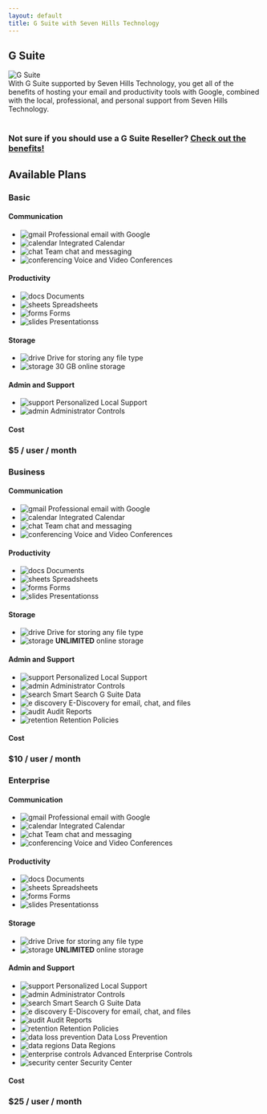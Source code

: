```yaml
---
layout: default
title: G Suite with Seven Hills Technology
---
```


<section class="sh-intro">
    <div class="sh-tagline">
        <h2 class="sh-header-lines"><span>G Suite</span></h2>
        <div id="gsuite" >
            <img src="/images/gsuite.png" alt="G Suite" />
        </div>
    </div>
    <div class="sh-description">With G Suite supported by Seven Hills Technology, you get all of the benefits of hosting your email and productivity tools with Google, combined with the local, professional, and personal support from Seven Hills Technology.
        <br/><br/>
        <h3>Not sure if you should use a G Suite Reseller? <a href="/google/2018/10/29/why-use-gsuite-reseller.html">Check out the benefits!</a></h3>
    </div>
</section>
<section class="sh-g-suite sh-dark-band">
    <h2>Available Plans</h2>
    <div class="sh-product-list vertical">
        <div class="sh-product-wrapper vertical">
            <div class="sh-product vertical">
                <h3>Basic</h3>
                <h4>Communication</h4>
                <ul class="sh-feature-list">
                    <li><img class="sh-list-image" src="/images/gmail.png" alt="gmail" /> Professional email with Google</li>
                    <li><img class="sh-list-image" src="/images/calendar.png" alt="calendar" /> Integrated Calendar</li>
                    <li><img class="sh-list-image" src="/images/chat.png" alt="chat" /> Team chat and messaging</li>
                    <li><img class="sh-list-image" src="/images/chatandvideo.png" alt="conferencing" /> Voice and Video Conferences</li>
                </ul>
                <h4>Productivity</h4>
                <ul class="sh-feature-list">
                    <li><img class="sh-list-image" src="/images/docs.png" alt="docs" /> Documents</li>
                    <li><img class="sh-list-image" src="/images/sheets.png" alt="sheets" /> Spreadsheets</li>
                    <li><img class="sh-list-image" src="/images/forms.png" alt="forms" /> Forms</li>
                    <li><img class="sh-list-image" src="/images/slides.png" alt="slides" /> Presentationss</li>
                </ul>
                <h4>Storage</h4>
                <ul class="sh-feature-list">
                    <li><img class="sh-list-image" src="/images/drive.png" alt="drive" /> Drive for storing any file type</li>
                    <li><img class="sh-list-image" src="/images/bullet.png" alt="storage" /> 30 GB online storage</li>
                </ul>
                <h4>Admin and Support</h4>
                <ul class="sh-feature-list">
                    <li><img class="sh-list-image" src="/images/support.png" alt="support" /> Personalized Local Support</li>
                    <li><img class="sh-list-image" src="/images/admin.png" alt="admin" /> Administrator Controls</li>
                </ul>
                <h4>Cost</h4>
                <h3>$5 / user / month</h3>
            </div>
        </div>
        <div class="sh-product-wrapper vertical">
            <div class="sh-product vertical">
                <h3>Business</h3>
                <h4>Communication</h4>
                <ul class="sh-feature-list">
                    <li><img class="sh-list-image" src="/images/gmail.png" alt="gmail" /> Professional email with Google</li>
                    <li><img class="sh-list-image" src="/images/calendar.png" alt="calendar" /> Integrated Calendar</li>
                    <li><img class="sh-list-image" src="/images/chat.png" alt="chat" /> Team chat and messaging</li>
                    <li><img class="sh-list-image" src="/images/chatandvideo.png" alt="conferencing" /> Voice and Video Conferences</li>
                </ul>
                <h4>Productivity</h4>
                <ul class="sh-feature-list">
                    <li><img class="sh-list-image" src="/images/docs.png" alt="docs" /> Documents</li>
                    <li><img class="sh-list-image" src="/images/sheets.png" alt="sheets" /> Spreadsheets</li>
                    <li><img class="sh-list-image" src="/images/forms.png" alt="forms" /> Forms</li>
                    <li><img class="sh-list-image" src="/images/slides.png" alt="slides" /> Presentationss</li>
                </ul>
                <h4>Storage</h4>
                <ul class="sh-feature-list">
                    <li><img class="sh-list-image" src="/images/drive.png" alt="drive" /> Drive for storing any file type</li>
                    <li><img class="sh-list-image" src="/images/bullet.png" alt="storage" /> <strong>UNLIMITED</strong> online storage</li>
                </ul>
                <h4>Admin and Support</h4>
                <ul class="sh-feature-list">
                    <li><img class="sh-list-image" src="/images/support.png" alt="support" /> Personalized Local Support</li>
                    <li><img class="sh-list-image" src="/images/admin.png" alt="admin" /> Administrator Controls</li>
                    <li><img class="sh-list-image" src="/images/cloudsearch.png" alt="search" /> Smart Search G Suite Data</li>
                    <li><img class="sh-list-image" src="/images/vault.png" alt="e discovery" /> E-Discovery for email, chat, and files</li>
                    <li><img class="sh-list-image" src="/images/bullet.png" alt="audit" /> Audit Reports</li>
                    <li><img class="sh-list-image" src="/images/bullet.png" alt="retention" /> Retention Policies</li>
                </ul>
                <h4>Cost</h4>
                <h3>$10 / user / month</h3>
            </div>
        </div>
        <div class="sh-product-wrapper vertical">
            <div class="sh-product vertical">
                <h3>Enterprise</h3>
                <h4>Communication</h4>
                <ul class="sh-feature-list">
                    <li><img class="sh-list-image" src="/images/gmail.png" alt="gmail" /> Professional email with Google</li>
                    <li><img class="sh-list-image" src="/images/calendar.png" alt="calendar" /> Integrated Calendar</li>
                    <li><img class="sh-list-image" src="/images/chat.png" alt="chat" /> Team chat and messaging</li>
                    <li><img class="sh-list-image" src="/images/chatandvideo.png" alt="conferencing" /> Voice and Video Conferences</li>
                </ul>
                <h4>Productivity</h4>
                <ul class="sh-feature-list">
                    <li><img class="sh-list-image" src="/images/docs.png" alt="docs" /> Documents</li>
                    <li><img class="sh-list-image" src="/images/sheets.png" alt="sheets" /> Spreadsheets</li>
                    <li><img class="sh-list-image" src="/images/forms.png" alt="forms" /> Forms</li>
                    <li><img class="sh-list-image" src="/images/slides.png" alt="slides" /> Presentationss</li>
                </ul>
                <h4>Storage</h4>
                <ul class="sh-feature-list">
                    <li><img class="sh-list-image" src="/images/drive.png" alt="drive" /> Drive for storing any file type</li>
                    <li><img class="sh-list-image" src="/images/bullet.png" alt="storage" /> <strong>UNLIMITED</strong> online storage</li>
                </ul>
                <h4>Admin and Support</h4>
                <ul class="sh-feature-list">
                    <li><img class="sh-list-image" src="/images/support.png" alt="support" /> Personalized Local Support</li>
                    <li><img class="sh-list-image" src="/images/admin.png" alt="admin" /> Administrator Controls</li>
                    <li><img class="sh-list-image" src="/images/cloudsearch.png" alt="search" /> Smart Search G Suite Data</li>
                    <li><img class="sh-list-image" src="/images/vault.png" alt="e discovery" /> E-Discovery for email, chat, and files</li>
                    <li><img class="sh-list-image" src="/images/bullet.png" alt="audit" /> Audit Reports</li>
                    <li><img class="sh-list-image" src="/images/bullet.png" alt="retention" /> Retention Policies</li>
                    <li><img class="sh-list-image" src="/images/bullet.png" alt="data loss prevention" /> Data Loss Prevention</li>
                    <li><img class="sh-list-image" src="/images/bullet.png" alt="data regions" /> Data Regions</li>
                    <li><img class="sh-list-image" src="/images/bullet.png" alt="enterprise controls" /> Advanced Enterprise Controls</li>
                    <li><img class="sh-list-image" src="/images/bullet.png" alt="security center" /> Security Center</li>
                </ul>
                <h4>Cost</h4>
                <h3>$25 / user / month</h3>
            </div>
        </div>
    </div>
</section>
